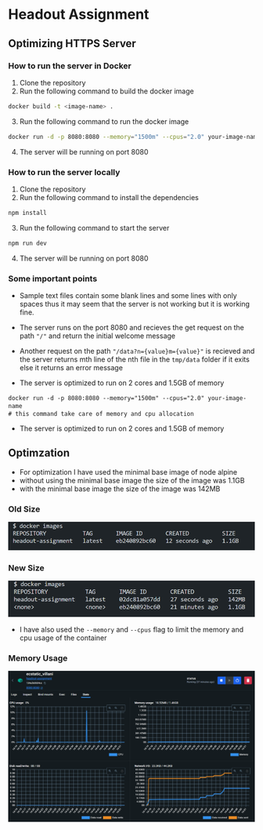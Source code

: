 # Headout Assignment

## Optimizing HTTPS Server

### How to run the server in Docker

1. Clone the repository
2. Run the following command to build the docker image

```bash
docker build -t <image-name> .
```

3. Run the following command to run the docker image

```bash
docker run -d -p 8080:8080 --memory="1500m" --cpus="2.0" your-image-name
```

4. The server will be running on port 8080

### How to run the server locally

1. Clone the repository
2. Run the following command to install the dependencies

```bash
npm install
```

3. Run the following command to start the server

```bash
npm run dev
```

4. The server will be running on port 8080

### Some important points

- Sample text files contain some blank lines and some lines with only spaces thus it may seem that the server is not working but it is working fine.

- The server runs on the port 8080 and recieves the get request on the path `"/"`
  and return the initial welcome message
- Another request on the path `"/data?n={value}m={value}"` is recieved and the
  server returns mth line of the nth file in the `tmp/data` folder if it exits else it returns an error message
- The server is optimized to run on 2 cores and 1.5GB of memory

```
docker run -d -p 8080:8080 --memory="1500m" --cpus="2.0" your-image-name
# this command take care of memory and cpu allocation
```
- The server is optimized to run on 2 cores and 1.5GB of memory

## Optimzation
- For optimization I have used the minimal base image of node alpine
- without using the minimal base image the size of the image was 1.1GB
- with the minimal base image the size of the image was 142MB

### Old Size
![Old Size](./public/old.png)

### New Size
![New Size](./public/new.png)

- I have also used the `--memory` and `--cpus` flag to limit the memory and cpu usage of the container

### Memory Usage
![Memory Usage](./public/memory.png)


